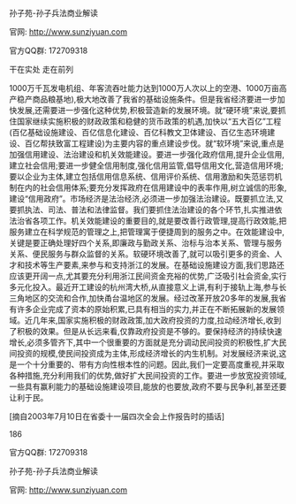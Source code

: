 孙子苑-孙子兵法商业解读

官网: http://www.sunziyuan.com

官方QQ群: 172709318

干在实处 走在前列

1000万千瓦发电机组、年客流吞吐能力达到1000万人次以上的空港、1000万亩高产稳产商品粮基地),极大地改善了我省的基础设施条件。但是我省经济要进一步加快发展,还需要进一步强化这种优势,积极营造新的发展环境。就“硬环境”来说,要抓住国家继续实施积极的财政政策和稳健的货币政策的机遇,加快以“五大百亿”工程(百亿基础设施建设、百亿信息化建设、百亿科教文卫体建设、百亿生态环境建设、百亿帮扶致富工程建设)为主要内容的重点建设步伐。就“软环境”来说,重点是加强信用建设、法治建设和机关效能建设。要进一步强化政府信用,提升企业信用,建立社会信用;要进一步健全信用制度,强化信用监管,倡导信用文化,营造信用环境;要以企业为主体,建立包括信用信息系统、信用评价系统、信用激励和失范惩罚机制在内的社会信用体系;要充分发挥政府在信用建设中的表率作用,树立诚信的形象,建设“信用政府”。市场经济是法治经济,必须进一步加强法治建设。既要抓立法,又要抓执法、司法、普法和法律监督。我们要抓住法治建设的各个环节,扎实推进依法治省各项工作。机关效能建设的重要目的,就是要改善行政管理,提高行政效能,把服务建立在科学规范的管理之上,把管理寓于便捷周到的服务之中。在效能建设中,关键是要正确处理好四个关系,即廉政与勤政关系、治标与治本关系、管理与服务关系、便民服务与群众监督的关系。软硬环境改善了,就可以吸引更多的资金、人才和技术等生产要素,来参与和支持浙江的发展。在基础设施建设方面,我们思路还应该更开阔一点,尤其要充分利用浙江民间资金充裕的优势,广泛吸引社会资金,实行多元化投入。最近开工建设的杭州湾大桥,从直接意义上讲,有利于接轨上海,参与长三角地区的交流和合作,加快甬台温地区的发展。经过改革开放20多年的发展,我省有许多企业完成了资本的原始积累,已具有相当的实力,并正在不断拓展新的发展领域。近几年来,国家实施积极的财政政策,加大政府投资的力度,拉动经济增长,收到了积极的效果。但是从长远来看,仅靠政府投资是不够的。要保持经济的持续快速增长,必须多管齐下,其中一个很重要的方面就是充分调动民间投资的积极性,扩大民间投资的规模,使民间投资成为主体,形成经济增长的内生机制。对发展经济来说,这是一个十分重要的、带有方向性根本性的问题。因此,我们一定要高度重视,并采取各种措施,充分利用我们的优势,做好扩大民间投资的工作。要进一步放宽投资领域,一些具有赢利能力的基础设施建设项目,能放的也要放,政府不要与民争利,甚至还要让利于民。

[摘自2003年7月10日在省委十一届四次全会上作报告时的插话]

186

官方QQ群: 172709318

孙子苑-孙子兵法商业解读

官网: http://www.sunziyuan.com